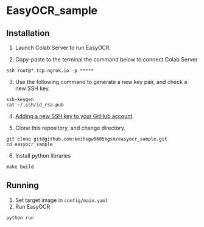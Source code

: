 # EasyOCR_sample

## Installation
1. Launch Colab Server to run EasyOCR.

2. Copy-paste to the terminal the command below to connect Colab Server

```
ssh root@*.tcp.ngrok.io -p *****
```

3. Use the following command to generate a new key pair, and check a new SSH key.
```
ssh-keygen
cat ~/.ssh/id_rsa.pub
```

4. [Adding a new SSH key to your GitHub account](https://docs.github.com/en/authentication/connecting-to-github-with-ssh/adding-a-new-ssh-key-to-your-github-account).

5. Clone this repository, and change directory.
```
git clone git@github.com:keihsgw0605kgsm/easyocr_sample.git
cd easyocr_sample
```

6. Install python libraries

```
make build
```

## Running
1. Set target image in `config/main.yaml`
2. Run EasyOCR
```
python run
```
